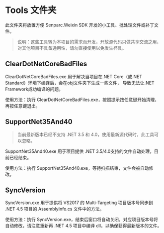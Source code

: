 # Tools 文件夹
此文件夹将放置方便 Senparc.Weixin SDK 开发的小工具、批处理文件或补丁文件。

> 说明：这些工具转为本项目的需求而开发，开放源代码只做共享交流之用，对其他项目不具备通用性，请勿直接使用以免发生杯具。

## ClearDotNetCoreBadFiles
ClearDotNetCoreBadFiles.exe 用于解决当项目在.NET Core（或.NET Standard）环境下编译后，会在obj文件夹下生成一些文件，
导致无法让.NET Framework成功编译的问题。

使用方法：执行 ClearDotNetCoreBadFiles.exe，按照提示按任意键开始清理，再按任意键退出。


## SupportNet35And40

> 当前最新版本已经不支持 .NET 3.5 和 4.0，使用最新源代码时，此工具可以忽略。

SupportNet35And40.exe 用于项目提供 .NET 3.5/4.0支持的文件自动处理，目前已经结束。

使用方法：执行 SupportNet35And40.exe，等待扫描结束，文件会被自动修改。

## SyncVersion
SyncVersion.exe 用于提供将 VS2017 的 Multi-Targeting 项目版本号同步到 .NET 4.5 项目的 AssemblyInfo.cs 文件中的方法。

使用方法：执行 SyncVersion.exe，结束后窗口将自动关闭，对应项目版本号将自动修改，请注意重新再 .NET 4.5 项目中编译 dll，以确保获得最新版本的文件。
